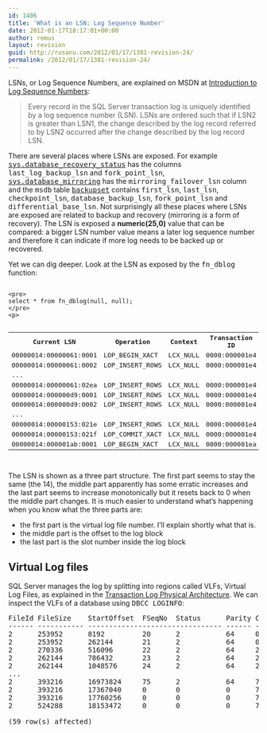 ```yaml
---
id: 1406
title: 'What is an LSN: Log Sequence Number'
date: 2012-01-17T18:17:01+00:00
author: remus
layout: revision
guid: http://rusanu.com/2012/01/17/1381-revision-24/
permalink: /2012/01/17/1381-revision-24/
---
```

LSNs, or Log Sequence Numbers, are explained on MSDN at <a href="http://msdn.microsoft.com/en-us/library/ms190411.aspx" target="_blank">Introduction to Log Sequence Numbers</a>:

> Every record in the SQL Server transaction log is uniquely identified by a log sequence number (LSN). LSNs are ordered such that if LSN2 is greater than LSN1, the change described by the log record referred to by LSN2 occurred after the change described by the log record LSN.

There are several places where LSNs are exposed. For example <a href="http://msdn.microsoft.com/en-us/library/ms178575.aspx" target="_blank"><tt>sys.database_recovery_status</tt></a> has the columns <tt>last_log_backup_lsn</tt> and <tt>fork_point_lsn</tt>, <a href="http://msdn.microsoft.com/en-us/library/ms178655.aspx" target="_blank"><tt>sys.database_mirroring</tt></a> has the <tt>mirroring_failover_lsn</tt> column and the <tt>msdb</tt> table <a href="http://msdn.microsoft.com/en-us/library/ms186299.aspx" target="_blank"><tt>backupset</tt></a> contains <tt>first_lsn</tt>, <tt>last_lsn</tt>, <tt>checkpoint_lsn</tt>, <tt>database_backup_lsn</tt>, <tt>fork_point_lsn</tt> and <tt>differential_base_lsn</tt>. Not surprisingly all these places where LSNs are exposed are related to backup and recovery (mirroring _is_ a form of recovery). The LSN is exposed a **numeric(25,0)** value that can be compared: a bigger LSN number value means a later log sequence number and therefore it can indicate if more log needs to be backed up or recovered.

Yet we can dig deeper. Look at the LSN as exposed by the <tt>fn_dblog</tt> function:


<code class="prettyprint lang-sql">
&lt;pre>
select * from fn_dblog(null, null);
&lt;/pre>
&lt;p></code>

<pre><table class="sample">
  <tr>
    <th>
      Current LSN
    </th>
    
    <th>
      Operation
    </th>
    
    <th>
      Context
    </th>
    
    <th>
      Transaction ID
    </th>
    
    <th>
      ...
    </th>
  </tr>
  
  
  <tr>
    <td>
      00000014:00000061:0001
    </td>
    
    <td>
      LOP_BEGIN_XACT
    </td>
    
    <td>
      LCX_NULL
    </td>
    
    <td>
      0000:000001e4
    </td>
    
    <td />
    
  </tr>
  
  
  <tr>
    <td>
      00000014:00000061:0002
    </td>
    
    <td>
      LOP_INSERT_ROWS
    </td>
    
    <td>
      LCX_NULL
    </td>
    
    <td>
      0000:000001e4
    </td>
    
    <td />
    
  </tr>
  
  
  <tr>
    <td>
      ...
    </td>
    
    <td />
    
    <td />
    
    <td />
    
    <td />
    
  </tr>
  
  
  <tr>
    <td>
      00000014:00000061:02ea
    </td>
    
    <td>
      LOP_INSERT_ROWS
    </td>
    
    <td>
      LCX_NULL
    </td>
    
    <td>
      0000:000001e4
    </td>
    
    <td />
    
  </tr>
  
  
  <tr>
    <td>
      00000014:000000d9:0001
    </td>
    
    <td>
      LOP_INSERT_ROWS
    </td>
    
    <td>
      LCX_NULL
    </td>
    
    <td>
      0000:000001e4
    </td>
    
    <td />
    
  </tr>
  
  
  <tr>
    <td>
      00000014:000000d9:0002
    </td>
    
    <td>
      LOP_INSERT_ROWS
    </td>
    
    <td>
      LCX_NULL
    </td>
    
    <td>
      0000:000001e4
    </td>
    
    <td />
    
  </tr>
  
  
  <tr>
    <td>
      ...
    </td>
    
    <td />
    
    <td />
    
    <td />
    
    <td />
    
  </tr>
  
  
  <tr>
    <td>
      00000014:00000153:021e
    </td>
    
    <td>
      LOP_INSERT_ROWS
    </td>
    
    <td>
      LCX_NULL
    </td>
    
    <td>
      0000:000001e4
    </td>
    
    <td />
    
  </tr>
  
  
  <tr>
    <td>
      00000014:00000153:021f
    </td>
    
    <td>
      LOP_COMMIT_XACT
    </td>
    
    <td>
      LCX_NULL
    </td>
    
    <td>
      0000:000001e4
    </td>
    
    <td />
    
  </tr>
  
  
  <tr>
    <td>
      00000014:000001ab:0001
    </td>
    
    <td>
      LOP_BEGIN_XACT
    </td>
    
    <td>
      LCX_NULL
    </td>
    
    <td>
      0000:000001ea
    </td>
    
    <td />
    
  </tr>
  
</table>
</pre>

The LSN is shown as a three part structure. The first part seems to stay the same (the 14), the middle part apparently has some erratic increases and the last part seems to increase monotonically but it resets back to 0 when the middle part changes. It is much easier to understand what&#8217;s happening when you know what the three parts are:

  * the first part is the virtual log file number. I&#8217;ll explain shortly what that is.
  * the middle part is the offset to the log block
  * the last part is the slot number inside the log block

## Virtual Log files

SQL Server manages the log by splitting into regions called VLFs, Virtual Log Files, as explained in the <a href="http://msdn.microsoft.com/en-us/library/ms179355.aspx" target="_blank">Transaction Log Physical Architecture</a>. We can inspect the VLFs of a database using <tt>DBCC LOGINFO</tt>:

<pre>FileId FileSize    StartOffset  FSeqNo  Status      Parity CreateLSN
------ ----------- -------------------------------- ------ -----------------
2      253952      8192         20      2           64     0
2      253952      262144       21      2           64     0
2      270336      516096       22      2           64     20000000021700747
2      262144      786432       23      2           64     21000000013600747
2      262144      1048576      24      2           64     22000000024900748
...
2      393216      16973824     75      2           64     74000000013600748
2      393216      17367040     0       0           0      74000000013600748
2      393216      17760256     0       0           0      74000000013600748
2      524288      18153472     0       0           0      74000000013600748

(59 row(s) affected)
</pre></p>